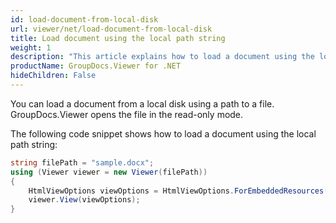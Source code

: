 ```yaml
---
id: load-document-from-local-disk
url: viewer/net/load-document-from-local-disk
title: Load document using the local path string
weight: 1
description: "This article explains how to load a document using the local path string with GroupDocs.Viewer within your .NET applications."
productName: GroupDocs.Viewer for .NET
hideChildren: False
---
```

You can load a document from a local disk using a path to a file. GroupDocs.Viewer opens the file in the read-only mode.

The following code snippet shows how to load a document using the local path string:

```csharp
string filePath = "sample.docx";
using (Viewer viewer = new Viewer(filePath)) 
{
    HtmlViewOptions viewOptions = HtmlViewOptions.ForEmbeddedResources();
    viewer.View(viewOptions);
}         
```
